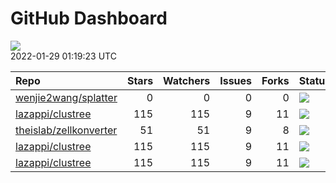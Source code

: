 GitHub Dashboard
================

![](https://github.com/lazappi/gh-dashboard/workflows/Render%20Status/badge.svg)  
2022-01-29 01:19:23 UTC

| Repo                                                                | Stars | Watchers | Issues | Forks | Status                                                                                                                                                   | Commit                                                                                                                                                                             |
| :------------------------------------------------------------------ | ----: | -------: | -----: | ----: | :------------------------------------------------------------------------------------------------------------------------------------------------------- | :--------------------------------------------------------------------------------------------------------------------------------------------------------------------------------- |
| [wenjie2wang/splatter](https://github.com/wenjie2wang/splatter)     |     0 |        0 |      0 |     0 | [![](https://github.com/Oshlack/splatter/workflows/R-CMD-check-bioc/badge.svg)](https://github.com/Oshlack/splatter/actions/runs/1763071789)             | <a href="https://github.com/wenjie2wang/splatter/commit/f5399961fa6bd95a5b2cad894f11ebfe1b49e989" title="Use initialize() method instead of prototype for Params class">f53999</a> |
| [lazappi/clustree](https://github.com/lazappi/clustree)             |   115 |      115 |      9 |    11 | [![](https://github.com/lazappi/clustree/workflows/R-CMD-check/badge.svg)](https://github.com/lazappi/clustree/actions/runs/1443262853)                  | <a href="https://github.com/lazappi/clustree/commit/58cabf6044bf77096f15d6ce5d25156681f4bcfd" title="Merge branch 'master' into develop">58cabf</a>                                |
| [theislab/zellkonverter](https://github.com/theislab/zellkonverter) |    51 |       51 |      9 |     8 | [![](https://github.com/theislab/zellkonverter/workflows/R-CMD-check-bioc/badge.svg)](https://github.com/theislab/zellkonverter/actions/runs/1411918542) | <a href="https://github.com/theislab/zellkonverter/commit/40e85a1b61f19ed56590d5c6487e21d653e609d9" title="Bioconductor 3.15 devel">40e85a</a>                                     |
| [lazappi/clustree](https://github.com/lazappi/clustree)             |   115 |      115 |      9 |    11 | [![](https://github.com/lazappi/clustree/workflows/pkgdown/badge.svg)](https://github.com/lazappi/clustree/actions/runs/1443262851)                      | <a href="https://github.com/lazappi/clustree/commit/58cabf6044bf77096f15d6ce5d25156681f4bcfd" title="Merge branch 'master' into develop">58cabf</a>                                |
| [lazappi/clustree](https://github.com/lazappi/clustree)             |   115 |      115 |      9 |    11 | [![](https://github.com/lazappi/clustree/workflows/test-coverage/badge.svg)](https://github.com/lazappi/clustree/actions/runs/1443262845)                | <a href="https://github.com/lazappi/clustree/commit/58cabf6044bf77096f15d6ce5d25156681f4bcfd" title="Merge branch 'master' into develop">58cabf</a>                                |
